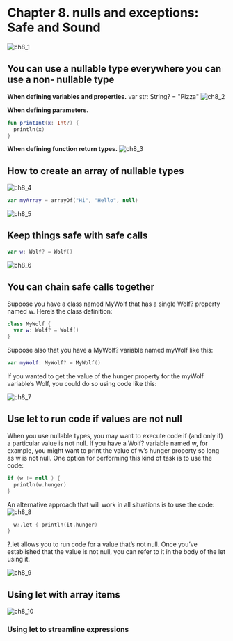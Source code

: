 # Chapter 8. nulls and exceptions: Safe and Sound
![ch8_1](https://user-images.githubusercontent.com/7098685/127723846-a0ead02c-618c-47b4-949a-de8e187958c4.png)

## You can use a nullable type everywhere you can use a non- nullable type
**When defining variables and properties.**
var str: String? = "Pizza"
![ch8_2](https://user-images.githubusercontent.com/7098685/127723870-cbe14744-99c8-4e40-bf7e-79c7eec4da48.png)

**When defining parameters.**

```kotlin
fun printInt(x: Int?) { 
  println(x)
}
```

**When defining function return types.**
![ch8_3](https://user-images.githubusercontent.com/7098685/127723900-af77836b-d3d8-4cd7-9fc0-d099303a2981.png)

## How to create an array of nullable types
![ch8_4](https://user-images.githubusercontent.com/7098685/127723912-96537247-fec1-41d3-902b-bb7620315b86.png)
```kotlin
var myArray = arrayOf("Hi", "Hello", null)
```
![ch8_5](https://user-images.githubusercontent.com/7098685/127723932-dc15fcf4-f450-49fe-a1a1-6bf9b10b9cad.png)

## Keep things safe with safe calls

```kotlin
var w: Wolf? = Wolf()
```

![ch8_6](https://user-images.githubusercontent.com/7098685/127724016-775e5e19-cbbf-4e62-b612-8d3a06c320d2.png)

## You can chain safe calls together

Suppose you have a class named MyWolf that has a single Wolf? property named w. Here’s the class definition:
```kotlin
class MyWolf {
  var w: Wolf? = Wolf()
}
```
Suppose also that you have a MyWolf? variable named myWolf like this:
```kotlin
var myWolf: MyWolf? = MyWolf()
```
If you wanted to get the value of the hunger property for the myWolf variable’s Wolf, you could do so
using code like this:

![ch8_7](https://user-images.githubusercontent.com/7098685/127724128-fac7ab1f-3f1b-46ae-b0cc-5b6f48ebff86.png)

## Use let to run code if values are not null
When you use nullable types, you may want to execute code if (and only if) a particular value is not null. If you have a Wolf? variable named w, for example, you might want to print the value of w’s
hunger property so long as w is not null.
One option for performing this kind of task is to use the code:
```kotlin
if (w != null ) { 
  println(w.hunger)
}
```
An alternative approach that will work in all situations is to use the code:
![ch8_8](https://user-images.githubusercontent.com/7098685/127724275-98c88b5d-59af-4d30-8883-b972d142a8af.png)
```kotlin
  w?.let { println(it.hunger)
}
```

?.let allows you to run code for a value that’s not null.
Once you’ve established that the value is not null, you can refer to it in the body of the let using it.

![ch8_9](https://user-images.githubusercontent.com/7098685/127724335-06f3934a-70e6-4ab8-a9da-01d8f1eb94b4.png)

## Using let with array items

![ch8_10](https://user-images.githubusercontent.com/7098685/127724384-9960c51f-5936-41f1-b3f8-4f0820958392.png)

### Using let to streamline expressions

